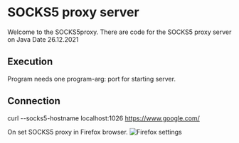 # SOCKS5 proxy server

Welcome to the SOCKS5proxy.
There are code for the SOCKS5 proxy server on Java
Date 26.12.2021

## Execution

Program needs one program-arg: port for starting server.

## Connection

curl --socks5-hostname localhost:1026 https://www.google.com/

On set SOCKS5 proxy in Firefox browser.
![Firefox settings](https://i.postimg.cc/cLHySzvW/Screenshot-from-2021-12-26-13-41-28.png)
